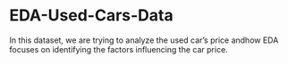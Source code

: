 # EDA-Used-Cars-Data
In this dataset, we are trying to analyze the used car’s price andhow EDA focuses on identifying the factors influencing the car price.
